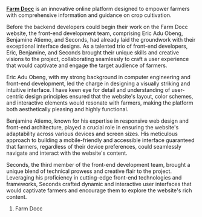 <b>[ Farm Docc](#1)</b> is an innovative online platform designed to empower farmers with comprehensive information and guidance on crop cultivation.

Before the backend developers could begin their work on the Farm Docc website, the front-end development team, comprising Eric Adu Obeng, Benjamine Atiemo, and Seconds, had already laid the groundwork with their exceptional interface designs. As a talented trio of front-end developers, Eric, Benjamine, and Seconds brought their unique skills and creative visions to the project, collaborating seamlessly to craft a user experience that would captivate and engage the target audience of farmers.

Eric Adu Obeng, with my strong background in computer engineering and front-end development, led the charge in designing a visually striking and intuitive interface. I have keen eye for detail and understanding of user-centric design principles ensured that the website's layout, color schemes, and interactive elements would resonate with farmers, making the platform both aesthetically pleasing and highly functional.

Benjamine Atiemo, known for his expertise in responsive web design and front-end architecture, played a crucial role in ensuring the website's adaptability across various devices and screen sizes. His meticulous approach to building a mobile-friendly and accessible interface guaranteed that farmers, regardless of their device preferences, could seamlessly navigate and interact with the website's content.

Seconds, the third member of the front-end development team, brought a unique blend of technical prowess and creative flair to the project. Leveraging his proficiency in cutting-edge front-end technologies and frameworks, Seconds crafted dynamic and interactive user interfaces that would captivate farmers and encourage them to explore the website's rich content.























1.  Farm Docc<a id=1></a>
